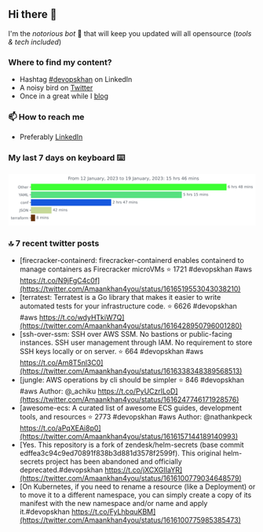 <!--- [![Hits](https://hits.seeyoufarm.com/api/count/incr/badge.svg?url=https%3A%2F%2Fgithub.com%2Fakhan4u%2Fhit-counter&count_bg=%2379C83D&title_bg=%23555555&icon=&icon_color=%23E7E7E7&title=visits&edge_flat=false)](https://hits.seeyoufarm.com) --->

## Hi there 👋

I'm the _notorious bot_ 🤣 that will keep you updated will all opensource (_tools & tech included_) 

### Where to find my content?

* Hashtag [#devopskhan](https://www.linkedin.com/feed/hashtag/devopskhan) on LinkedIn
* A noisy bird on [Twitter](https://twitter.com/Amaankhan4you)
* Once in a great while I [blog](https://linuxparrot.netlify.app) 


### 📫 **How to reach me**

* Preferably [LinkedIn](https://www.linkedin.com/in/amaan-khan-linux-ninja)

### My last 7 days on keyboard ⌨️

<img src="https://github.com/akhan4u/akhan4u/blob/main/images/stat.svg" alt="Amaan's Wakatime Activity!"/>

### 🔝 7 recent twitter posts
<!-- DEVDOJO:START -->
- [firecracker-containerd: firecracker-containerd enables containerd to manage containers as Firecracker microVMs
⭐️ 1721
#devopskhan #aws
https://t.co/N9jFgC4c0f](https://twitter.com/Amaankhan4you/status/1616519553043038210)
- [terratest:  Terratest is a Go library that makes it easier to write automated tests for your infrastructure code.
⭐️ 6626
#devopskhan #aws
https://t.co/wdyHTkiW7Q](https://twitter.com/Amaankhan4you/status/1616428950796001280)
- [ssh-over-ssm: SSH over AWS SSM. No bastions or public-facing instances. SSH user management through IAM. No requirement to store SSH keys locally or on server.
⭐️ 664
#devopskhan #aws
https://t.co/Am8T5nl3C0](https://twitter.com/Amaankhan4you/status/1616338348389568513)
- [jungle: AWS operations by cli should be simpler
⭐️ 846
#devopskhan #aws
Author: @_achiku
https://t.co/PyUCzrlLoD](https://twitter.com/Amaankhan4you/status/1616247746171928576)
- [awesome-ecs: A curated list of awesome ECS guides, development tools, and resources
⭐️ 2773
#devopskhan #aws
Author: @nathankpeck
https://t.co/aPqXEAi8p0](https://twitter.com/Amaankhan4you/status/1616157144189140993)
- [Yes. This repository is a fork of zendesk/helm-secrets &lpar;base commit edffea3c94c9ed70891f838b3d881d3578f2599f&rpar;. This original helm-secrets project has been abandoned and officially deprecated.#devopskhan https://t.co/jXCXGIIaYR](https://twitter.com/Amaankhan4you/status/1616100779034648579)
- [On Kubernetes, if you need to rename a resource &lpar;like a Deployment&rpar; or to move it to a different namespace, you can simply create a copy of its manifest with the new namespace and/or name and apply it.#devopskhan https://t.co/FyLhbquKBM](https://twitter.com/Amaankhan4you/status/1616100775985385473)
<!-- DEVDOJO:END -->

<!-- ![Amaan's GitHub stats](https://github-readme-stats.vercel.app/api?username=akhan4u&count_private=true&show_icons=true&hide=contribs) -->
